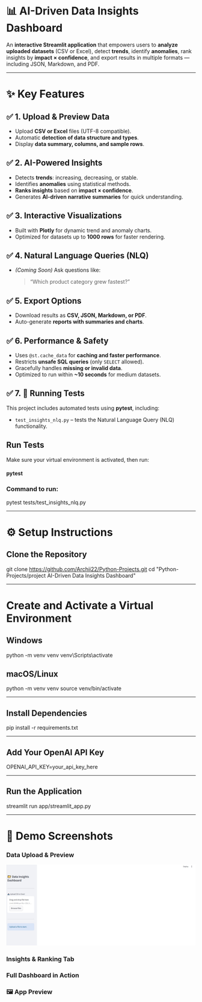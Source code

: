 # 📊 AI-Driven Data Insights Dashboard

An **interactive Streamlit application** that empowers users to **analyze uploaded datasets** (CSV or Excel), detect **trends**, identify **anomalies**, rank insights by **impact × confidence**, and export results in multiple formats — including JSON, Markdown, and PDF.

---

# ✨ Key Features

## ✅ 1. Upload & Preview Data
- Upload **CSV or Excel** files (UTF-8 compatible).  
- Automatic **detection of data structure and types**.  
- Display **data summary, columns, and sample rows**.

## ✅ 2. AI-Powered Insights
- Detects **trends**: increasing, decreasing, or stable.  
- Identifies **anomalies** using statistical methods.  
- **Ranks insights** based on **impact × confidence**.  
- Generates **AI-driven narrative summaries** for quick understanding.

## ✅ 3. Interactive Visualizations
- Built with **Plotly** for dynamic trend and anomaly charts.  
- Optimized for datasets up to **1000 rows** for faster rendering.  

## ✅ 4. Natural Language Queries (NLQ)
- *(Coming Soon)* Ask questions like:  
  > “Which product category grew fastest?”  

## ✅ 5. Export Options
- Download results as **CSV, JSON, Markdown, or PDF**.  
- Auto-generate **reports with summaries and charts**.  

## ✅ 6. Performance & Safety
- Uses `@st.cache_data` for **caching and faster performance**.  
- Restricts **unsafe SQL queries** (only `SELECT` allowed).  
- Gracefully handles **missing or invalid data**.  
- Optimized to run within **~10 seconds** for medium datasets.

## ✅ 7. 🧪 Running Tests
This project includes automated tests using **pytest**, including:

- `test_insights_nlq.py` – tests the Natural Language Query (NLQ) functionality.

## Run Tests
Make sure your virtual environment is activated, then run:
#### pytest

### Command to run:
pytest tests/test_insights_nlq.py

---

# ⚙️ Setup Instructions

## Clone the Repository

git clone https://github.com/Archii22/Python-Projects.git
cd "Python-Projects/project AI-Driven Data Insights Dashboard"

---

#  Create and Activate a Virtual Environment

## Windows
python -m venv venv
venv\Scripts\activate

## macOS/Linux
python -m venv venv
source venv/bin/activate

---

## Install Dependencies
pip install -r requirements.txt

---

## Add Your OpenAI API Key
OPENAI_API_KEY=your_api_key_here

---

## Run the Application
streamlit run app/streamlit_app.py

---

# 📸 Demo Screenshots
### Data Upload & Preview
![Before Upload Preview](Demo%20Images/upload%20preview.jpeg)

### Insights & Ranking Tab
### Full Dashboard in Action
### 🖼️ App Preview
